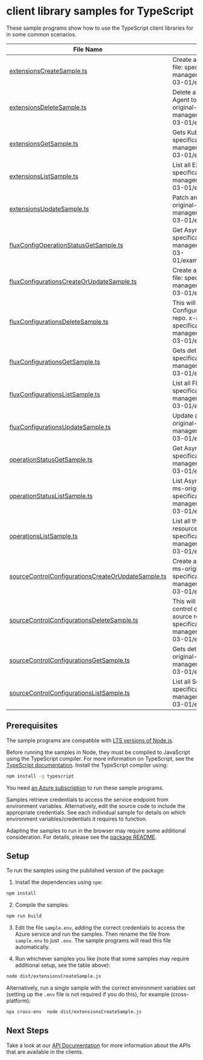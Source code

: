 # client library samples for TypeScript

These sample programs show how to use the TypeScript client libraries for in some common scenarios.

| **File Name**                                                                                         | **Description**                                                                                                                                                                                                                                                                                               |
| ----------------------------------------------------------------------------------------------------- | ------------------------------------------------------------------------------------------------------------------------------------------------------------------------------------------------------------------------------------------------------------------------------------------------------------- |
| [extensionsCreateSample.ts][extensionscreatesample]                                                   | Create a new Kubernetes Cluster Extension. x-ms-original-file: specification/kubernetesconfiguration/resource-manager/Microsoft.KubernetesConfiguration/stable/2022-03-01/examples/CreateExtension.json                                                                                                       |
| [extensionsDeleteSample.ts][extensionsdeletesample]                                                   | Delete a Kubernetes Cluster Extension. This will cause the Agent to Uninstall the extension from the cluster. x-ms-original-file: specification/kubernetesconfiguration/resource-manager/Microsoft.KubernetesConfiguration/stable/2022-03-01/examples/DeleteExtension.json                                    |
| [extensionsGetSample.ts][extensionsgetsample]                                                         | Gets Kubernetes Cluster Extension. x-ms-original-file: specification/kubernetesconfiguration/resource-manager/Microsoft.KubernetesConfiguration/stable/2022-03-01/examples/GetExtension.json                                                                                                                  |
| [extensionsListSample.ts][extensionslistsample]                                                       | List all Extensions in the cluster. x-ms-original-file: specification/kubernetesconfiguration/resource-manager/Microsoft.KubernetesConfiguration/stable/2022-03-01/examples/ListExtensions.json                                                                                                               |
| [extensionsUpdateSample.ts][extensionsupdatesample]                                                   | Patch an existing Kubernetes Cluster Extension. x-ms-original-file: specification/kubernetesconfiguration/resource-manager/Microsoft.KubernetesConfiguration/stable/2022-03-01/examples/PatchExtension.json                                                                                                   |
| [fluxConfigOperationStatusGetSample.ts][fluxconfigoperationstatusgetsample]                           | Get Async Operation status x-ms-original-file: specification/kubernetesconfiguration/resource-manager/Microsoft.KubernetesConfiguration/stable/2022-03-01/examples/GetFluxConfigurationAsyncOperationStatus.json                                                                                              |
| [fluxConfigurationsCreateOrUpdateSample.ts][fluxconfigurationscreateorupdatesample]                   | Create a new Kubernetes Flux Configuration. x-ms-original-file: specification/kubernetesconfiguration/resource-manager/Microsoft.KubernetesConfiguration/stable/2022-03-01/examples/CreateFluxConfiguration.json                                                                                              |
| [fluxConfigurationsDeleteSample.ts][fluxconfigurationsdeletesample]                                   | This will delete the YAML file used to set up the Flux Configuration, thus stopping future sync from the source repo. x-ms-original-file: specification/kubernetesconfiguration/resource-manager/Microsoft.KubernetesConfiguration/stable/2022-03-01/examples/DeleteFluxConfiguration.json                    |
| [fluxConfigurationsGetSample.ts][fluxconfigurationsgetsample]                                         | Gets details of the Flux Configuration. x-ms-original-file: specification/kubernetesconfiguration/resource-manager/Microsoft.KubernetesConfiguration/stable/2022-03-01/examples/GetFluxConfiguration.json                                                                                                     |
| [fluxConfigurationsListSample.ts][fluxconfigurationslistsample]                                       | List all Flux Configurations. x-ms-original-file: specification/kubernetesconfiguration/resource-manager/Microsoft.KubernetesConfiguration/stable/2022-03-01/examples/ListFluxConfigurations.json                                                                                                             |
| [fluxConfigurationsUpdateSample.ts][fluxconfigurationsupdatesample]                                   | Update an existing Kubernetes Flux Configuration. x-ms-original-file: specification/kubernetesconfiguration/resource-manager/Microsoft.KubernetesConfiguration/stable/2022-03-01/examples/PatchFluxConfiguration.json                                                                                         |
| [operationStatusGetSample.ts][operationstatusgetsample]                                               | Get Async Operation status x-ms-original-file: specification/kubernetesconfiguration/resource-manager/Microsoft.KubernetesConfiguration/stable/2022-03-01/examples/GetExtensionAsyncOperationStatus.json                                                                                                      |
| [operationStatusListSample.ts][operationstatuslistsample]                                             | List Async Operations, currently in progress, in a cluster x-ms-original-file: specification/kubernetesconfiguration/resource-manager/Microsoft.KubernetesConfiguration/stable/2022-03-01/examples/ListAsyncOperationStatus.json                                                                              |
| [operationsListSample.ts][operationslistsample]                                                       | List all the available operations the KubernetesConfiguration resource provider supports. x-ms-original-file: specification/kubernetesconfiguration/resource-manager/Microsoft.KubernetesConfiguration/stable/2022-03-01/examples/OperationsList.json                                                         |
| [sourceControlConfigurationsCreateOrUpdateSample.ts][sourcecontrolconfigurationscreateorupdatesample] | Create a new Kubernetes Source Control Configuration. x-ms-original-file: specification/kubernetesconfiguration/resource-manager/Microsoft.KubernetesConfiguration/stable/2022-03-01/examples/CreateSourceControlConfiguration.json                                                                           |
| [sourceControlConfigurationsDeleteSample.ts][sourcecontrolconfigurationsdeletesample]                 | This will delete the YAML file used to set up the Source control configuration, thus stopping future sync from the source repo. x-ms-original-file: specification/kubernetesconfiguration/resource-manager/Microsoft.KubernetesConfiguration/stable/2022-03-01/examples/DeleteSourceControlConfiguration.json |
| [sourceControlConfigurationsGetSample.ts][sourcecontrolconfigurationsgetsample]                       | Gets details of the Source Control Configuration. x-ms-original-file: specification/kubernetesconfiguration/resource-manager/Microsoft.KubernetesConfiguration/stable/2022-03-01/examples/GetSourceControlConfiguration.json                                                                                  |
| [sourceControlConfigurationsListSample.ts][sourcecontrolconfigurationslistsample]                     | List all Source Control Configurations. x-ms-original-file: specification/kubernetesconfiguration/resource-manager/Microsoft.KubernetesConfiguration/stable/2022-03-01/examples/ListSourceControlConfiguration.json                                                                                           |

## Prerequisites

The sample programs are compatible with [LTS versions of Node.js](https://github.com/nodejs/release#release-schedule).

Before running the samples in Node, they must be compiled to JavaScript using the TypeScript compiler. For more information on TypeScript, see the [TypeScript documentation][typescript]. Install the TypeScript compiler using:

```bash
npm install -g typescript
```

You need [an Azure subscription][freesub] to run these sample programs.

Samples retrieve credentials to access the service endpoint from environment variables. Alternatively, edit the source code to include the appropriate credentials. See each individual sample for details on which environment variables/credentials it requires to function.

Adapting the samples to run in the browser may require some additional consideration. For details, please see the [package README][package].

## Setup

To run the samples using the published version of the package:

1. Install the dependencies using `npm`:

```bash
npm install
```

2. Compile the samples:

```bash
npm run build
```

3. Edit the file `sample.env`, adding the correct credentials to access the Azure service and run the samples. Then rename the file from `sample.env` to just `.env`. The sample programs will read this file automatically.

4. Run whichever samples you like (note that some samples may require additional setup, see the table above):

```bash
node dist/extensionsCreateSample.js
```

Alternatively, run a single sample with the correct environment variables set (setting up the `.env` file is not required if you do this), for example (cross-platform):

```bash
npx cross-env  node dist/extensionsCreateSample.js
```

## Next Steps

Take a look at our [API Documentation][apiref] for more information about the APIs that are available in the clients.

[extensionscreatesample]: https://github.com/Azure/azure-sdk-for-js/blob/main/sdk/kubernetesconfiguration/arm-kubernetesconfiguration/samples/v5/typescript/src/extensionsCreateSample.ts
[extensionsdeletesample]: https://github.com/Azure/azure-sdk-for-js/blob/main/sdk/kubernetesconfiguration/arm-kubernetesconfiguration/samples/v5/typescript/src/extensionsDeleteSample.ts
[extensionsgetsample]: https://github.com/Azure/azure-sdk-for-js/blob/main/sdk/kubernetesconfiguration/arm-kubernetesconfiguration/samples/v5/typescript/src/extensionsGetSample.ts
[extensionslistsample]: https://github.com/Azure/azure-sdk-for-js/blob/main/sdk/kubernetesconfiguration/arm-kubernetesconfiguration/samples/v5/typescript/src/extensionsListSample.ts
[extensionsupdatesample]: https://github.com/Azure/azure-sdk-for-js/blob/main/sdk/kubernetesconfiguration/arm-kubernetesconfiguration/samples/v5/typescript/src/extensionsUpdateSample.ts
[fluxconfigoperationstatusgetsample]: https://github.com/Azure/azure-sdk-for-js/blob/main/sdk/kubernetesconfiguration/arm-kubernetesconfiguration/samples/v5/typescript/src/fluxConfigOperationStatusGetSample.ts
[fluxconfigurationscreateorupdatesample]: https://github.com/Azure/azure-sdk-for-js/blob/main/sdk/kubernetesconfiguration/arm-kubernetesconfiguration/samples/v5/typescript/src/fluxConfigurationsCreateOrUpdateSample.ts
[fluxconfigurationsdeletesample]: https://github.com/Azure/azure-sdk-for-js/blob/main/sdk/kubernetesconfiguration/arm-kubernetesconfiguration/samples/v5/typescript/src/fluxConfigurationsDeleteSample.ts
[fluxconfigurationsgetsample]: https://github.com/Azure/azure-sdk-for-js/blob/main/sdk/kubernetesconfiguration/arm-kubernetesconfiguration/samples/v5/typescript/src/fluxConfigurationsGetSample.ts
[fluxconfigurationslistsample]: https://github.com/Azure/azure-sdk-for-js/blob/main/sdk/kubernetesconfiguration/arm-kubernetesconfiguration/samples/v5/typescript/src/fluxConfigurationsListSample.ts
[fluxconfigurationsupdatesample]: https://github.com/Azure/azure-sdk-for-js/blob/main/sdk/kubernetesconfiguration/arm-kubernetesconfiguration/samples/v5/typescript/src/fluxConfigurationsUpdateSample.ts
[operationstatusgetsample]: https://github.com/Azure/azure-sdk-for-js/blob/main/sdk/kubernetesconfiguration/arm-kubernetesconfiguration/samples/v5/typescript/src/operationStatusGetSample.ts
[operationstatuslistsample]: https://github.com/Azure/azure-sdk-for-js/blob/main/sdk/kubernetesconfiguration/arm-kubernetesconfiguration/samples/v5/typescript/src/operationStatusListSample.ts
[operationslistsample]: https://github.com/Azure/azure-sdk-for-js/blob/main/sdk/kubernetesconfiguration/arm-kubernetesconfiguration/samples/v5/typescript/src/operationsListSample.ts
[sourcecontrolconfigurationscreateorupdatesample]: https://github.com/Azure/azure-sdk-for-js/blob/main/sdk/kubernetesconfiguration/arm-kubernetesconfiguration/samples/v5/typescript/src/sourceControlConfigurationsCreateOrUpdateSample.ts
[sourcecontrolconfigurationsdeletesample]: https://github.com/Azure/azure-sdk-for-js/blob/main/sdk/kubernetesconfiguration/arm-kubernetesconfiguration/samples/v5/typescript/src/sourceControlConfigurationsDeleteSample.ts
[sourcecontrolconfigurationsgetsample]: https://github.com/Azure/azure-sdk-for-js/blob/main/sdk/kubernetesconfiguration/arm-kubernetesconfiguration/samples/v5/typescript/src/sourceControlConfigurationsGetSample.ts
[sourcecontrolconfigurationslistsample]: https://github.com/Azure/azure-sdk-for-js/blob/main/sdk/kubernetesconfiguration/arm-kubernetesconfiguration/samples/v5/typescript/src/sourceControlConfigurationsListSample.ts
[apiref]: https://docs.microsoft.com/javascript/api/@azure/arm-kubernetesconfiguration?view=azure-node-preview
[freesub]: https://azure.microsoft.com/free/
[package]: https://github.com/Azure/azure-sdk-for-js/tree/main/sdk/kubernetesconfiguration/arm-kubernetesconfiguration/README.md
[typescript]: https://www.typescriptlang.org/docs/home.html